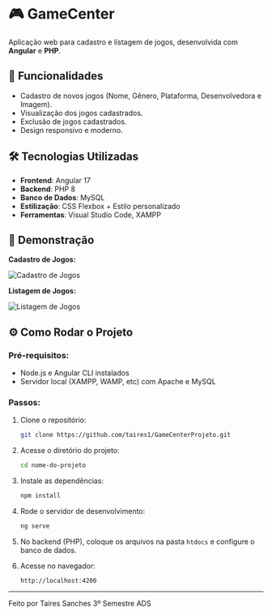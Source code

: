 # 🎮 GameCenter

Aplicação web para cadastro e listagem de jogos, desenvolvida com **Angular** e **PHP**.

## 🚀 Funcionalidades

- Cadastro de novos jogos (Nome, Gênero, Plataforma, Desenvolvedora e Imagem).
- Visualização dos jogos cadastrados.
- Exclusão de jogos cadastrados.
- Design responsivo e moderno.

## 🛠️ Tecnologias Utilizadas

- **Frontend**: Angular 17
- **Backend**: PHP 8
- **Banco de Dados**: MySQL
- **Estilização**: CSS Flexbox + Estilo personalizado
- **Ferramentas**: Visual Studio Code, XAMPP

## 📸 Demonstração

**Cadastro de Jogos:**

![Cadastro de Jogos](c:\Users\higor\Downloads\cadastro.gif)

**Listagem de Jogos:**

![Listagem de Jogos](c:\Users\higor\Downloads\listagem.gif)

## ⚙️ Como Rodar o Projeto

### Pré-requisitos:

- Node.js e Angular CLI instalados
- Servidor local (XAMPP, WAMP, etc) com Apache e MySQL

### Passos:

1. Clone o repositório:
    ```bash
    git clone https://github.com/taires1/GameCenterProjeto.git
    ```
2. Acesse o diretório do projeto:
    ```bash
    cd nome-do-projeto
    ```
3. Instale as dependências:
    ```bash
    npm install
    ```
4. Rode o servidor de desenvolvimento:
    ```bash
    ng serve
    ```
5. No backend (PHP), coloque os arquivos na pasta `htdocs` e configure o banco de dados.

6. Acesse no navegador:
    ```
    http://localhost:4200
    ```

---

Feito por Taires Sanches 3º Semestre ADS
